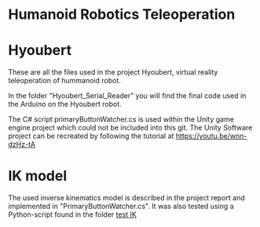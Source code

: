 # Humanoid Robotics Teleoperation
#           Hyoubert
These are all the files used in the project Hyoubert, virtual reality teleoperation of hummanoid robot.

In the folder "Hyoubert_Serial_Reader" you will find the final code used in the Arduino on the Hyoubert robot.

The C# script primaryButtonWatcher.cs is used within the Unity game engine project which could not be included into this git.
The Unity Software project can be recreated by following the tutorial at https://youtu.be/wnn-dzHz-tA

#           IK model
The used inverse kinematics model is described in the project report and implemented in "PrimaryButtonWatcher.cs". It was also tested using a Python-script found in the folder [test IK](https://github.com/Ebiz95/Humanoid-Robotics-Teleoperation-Hyoubert/tree/main/test_IK)
